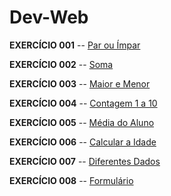 # Dev-Web

**EXERCÍCIO 001**
-- [Par ou Ímpar](https://lele-sf.github.io/dev-web/exercicios-js/Ex001/)

**EXERCÍCIO 002**
-- [Soma](https://lele-sf.github.io/dev-web/exercicios-js/Ex002/)

**EXERCÍCIO 003**
-- [Maior e Menor](https://lele-sf.github.io/dev-web/exercicios-js/Ex003/)

**EXERCÍCIO 004**
-- [Contagem 1 a 10](https://lele-sf.github.io/dev-web/exercicios-js/Ex004/)

**EXERCÍCIO 005**
-- [Média do Aluno](https://lele-sf.github.io/dev-web/exercicios-js/Ex005/)

**EXERCÍCIO 006**
-- [Calcular a Idade](https://lele-sf.github.io/dev-web/exercicios-js/Ex006/)

**EXERCÍCIO 007**
-- [Diferentes Dados](https://lele-sf.github.io/dev-web/exercicios-js/Ex007/)

**EXERCÍCIO 008**
-- [Formulário](https://lele-sf.github.io/dev-web/exercicios-js/Ex008/)
